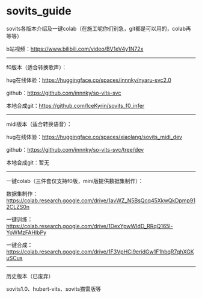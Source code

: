 # sovits_guide
sovits各版本介绍及一键colab（在施工呢你们别急，git都是可以用的，colab再等等）

b站视频：https://www.bilibili.com/video/BV1eV4y1N72x

************************************************************************************************************************

f0版本（适合转换歌声）：

hug在线体验：https://huggingface.co/spaces/innnky/nyaru-svc2.0

github：https://github.com/innnky/so-vits-svc

本地合成git：https://github.com/IceKyrin/sovits_f0_infer

************************************************************************************************************************
midi版本（适合转换语音）：

hug在线体验：https://huggingface.co/spaces/xiaolang/sovits_midi_dev

github：https://github.com/innnky/so-vits-svc/tree/dev

本地合成git：暂无

************************************************************************************************************************

一键colab（三件套仅支持f0版，mini版提供数据集制作）：

数据集制作：https://colab.research.google.com/drive/1avWZ_N5BsQcq45XkwQkDpmp912CLZS0n

一键训练：https://colab.research.google.com/drive/1DexYpwWIdD_RRqQ165l-YoWMzFAHIbPy

一键合成：https://colab.research.google.com/drive/1F3VpHCi9eridGw1F1hbqR7qhXGKuSCus

************************************************************************************************************************

历史版本（已废弃）

sovits1.0、hubert-vits、sovits猫雷版等
